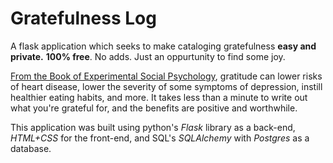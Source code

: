 # Gratefulness Log
A flask application which seeks to make cataloging gratefulness **easy and private.** 
**100% free**. No adds. Just an oppurtunity to find some joy.

[From the Book of Experimental Social Psychology](https://www.sciencedirect.com/science/article/abs/pii/S0022103117308569), gratitude can lower risks of heart disease, lower the severity of some symptoms of depression, instill healthier eating habits, and more. It takes less than a minute to write out what you're grateful for, and the benefits are positive and worthwhile.

This application was built using python's *Flask* library as a back-end, *HTML+CSS* for the front-end, and SQL's *SQLAlchemy* with *Postgres* as a database.
